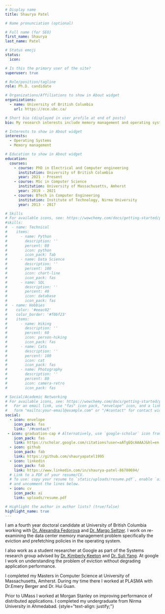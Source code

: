 ```yaml
---
# Display name
title: Shaurya Patel

# Name pronunciation (optional)

# Full name (for SEO)
first_name: Shaurya
last_name: Patel

# Status emoji
status:
  icon: 

# Is this the primary user of the site?
superuser: true

# Role/position/tagline
role: Ph.D. candidate

# Organizations/Affiliations to show in About widget
organizations:
  - name: University of British Columbia
    url: https://ece.ubc.ca/

# Short bio (displayed in user profile at end of posts)
bio: My research interests include memory management and operating systems.

# Interests to show in About widget
interests:
  - Operating Systems
  - Memory management

# Education to show in About widget
education:
  courses:
    - course: PhD in Electrical and Computer engineering
      institution: University of British Columbia
      year: 2021 - Present
    - course: MSc in Computer Science
      institution: University of Massachusetts, Amherst
      year: 2019 - 2021
    - course: BTech in Computer Engineering
      institution: Institute of Technology, Nirma University
      year: 2013 - 2017

# Skills
# For available icons, see: https://wowchemy.com/docs/getting-started/page-builder/#icons
#skills:
#  - name: Technical
#    items:
#      - name: Python
#        description: ''
#        percent: 80
#        icon: python
#        icon_pack: fab
#      - name: Data Science
#        description: ''
#        percent: 100
#        icon: chart-line
#        icon_pack: fas
#      - name: SQL
#        description: ''
#        percent: 40
#        icon: database
#        icon_pack: fas
#  - name: Hobbies
#    color: '#eeac02'
#    color_border: '#f0bf23'
#    items:
#      - name: Hiking
#        description: ''
#        percent: 60
#        icon: person-hiking
#        icon_pack: fas
#      - name: Cats
#        description: ''
#        percent: 100
#        icon: cat
#        icon_pack: fas
#      - name: Photography
#        description: ''
#        percent: 80
#        icon: camera-retro
#        icon_pack: fas

# Social/Academic Networking
# For available icons, see: https://wowchemy.com/docs/getting-started/page-builder/#icons
#   For an email link, use "fas" icon pack, "envelope" icon, and a link in the
#   form "mailto:your-email@example.com" or "/#contact" for contact widget.
social:
  - icon: envelope
    icon_pack: fas
    link: '/#contact'
 - icon: graduation-cap # Alternatively, use `google-scholar` icon from `ai` icon pack
    icon_pack: fas
    link: https://scholar.google.com/citations?user=aATgEQcAAAAJ&hl=en
  - icon: github
    icon_pack: fab
    link: https://github.com/shauryapatel1995
  - icon: linkedin
    icon_pack: fab
    link: https://www.linkedin.com/in/shaurya-patel-86780694/
  # Link to a PDF of your resume/CV.
  # To use: copy your resume to `static/uploads/resume.pdf`, enable `ai` icons in `params.yaml`,
  # and uncomment the lines below.
  - icon: cv
    icon_pack: ai
    link: uploads/resume.pdf

# Highlight the author in author lists? (true/false)
highlight_name: true
---
```

I am a fourth year doctoral candidate at University of British Columbia working with  [Dr. Alexandra Fedorova](https://people.ece.ubc.ca/~sasha/) and [Dr. Margo Seltzer](https://seltzer.com/margo). I work on re-examining the data center memory management problem specifically the eviction and prefetching policies in the operating system.

I also work as a student researcher at Google as part of the Systems research group advised by [Dr. Kimberly Keeton](https://techsysinfra.google/research/srg-staff/kim-keeton/) and [Dr. Suli Yang](https://scholar.google.com/citations?user=8jCusWsAAAAJ&hl=en). At google I work on understanding the problem of eviction without degrading application performance. 

I completed my Masters in Computer Science at University of Massachusetts, Amherst. During my time there I worked at PLASMA with Dr.Emery Berger and Dr. Hui Guan.

Prior to UMass I worked at Morgan Stanley on improving performance of distributed applications. I completed my undergraduate from Nirma University in Ahmedabad.
{style="text-align: justify;"}
